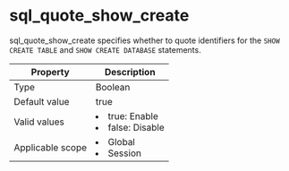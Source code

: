 # sql_quote_show_create

sql_quote_show_create specifies whether to quote identifiers for the `SHOW CREATE TABLE` and `SHOW CREATE DATABASE` statements.

| **Property** | **Description** |
|--------|---------------------------------------------------------------------------------------------------------------|
| Type | Boolean |
| Default value | true |
| Valid values | <li> true: Enable   <li> false: Disable |
| Applicable scope | <li> Global   <li> Session |

